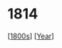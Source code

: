 # 1814

[[1800s]] [[Year]]

[//begin]: # "Autogenerated link references for markdown compatibility"
[1800s]: 1800s "1800s"
[Year]: year "Year"
[//end]: # "Autogenerated link references"
